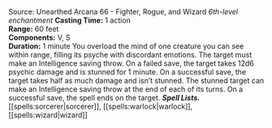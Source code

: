 Source: Unearthed Arcana 66 - Fighter, Rogue, and Wizard
*6th-level enchantment*
**Casting Time:** 1 action  
**Range:** 60 feet  
**Components:** V, S  
**Duration:** 1 minute
You overload the mind of one creature you can see within range, filling its psyche with discordant emotions. The target must make an Intelligence saving throw. On a failed save, the target takes 12d6 psychic damage and is stunned for 1 minute. On a successful save, the target takes half as much damage and isn’t stunned.
The stunned target can make an Intelligence saving throw at the end of each of its turns. On a successful save, the spell ends on the target.
***Spell Lists.*** [[spells:sorcerer|sorcerer]], [[spells:warlock|warlock]], [[spells:wizard|wizard]]